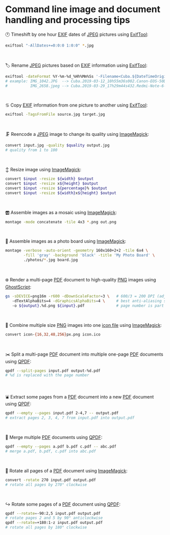 # Command line image and document handling and processing tips

:clock1: Timeshift by one hour [EXIF](https://en.wikipedia.org/wiki/Exif) dates of [JPEG](https://jpeg.org/jpeg/) pictures using [ExifTool](http://owl.phy.queensu.ca/~phil/exiftool/):
```sh
exiftool "-AllDates+=0:0:0 1:0:0" *.jpg
```

&nbsp;

:label: Rename [JPEG](https://jpeg.org/jpeg/) pictures based on [EXIF](https://en.wikipedia.org/wiki/Exif) information using [ExifTool](http://owl.phy.queensu.ca/~phil/exiftool/):
```sh
exiftool -dateFormat %Y-%m-%d_%Hh%Mm%Ss '-Filename<Cuba.${DateTimeOriginal}${SubSecTimeOriginal;$_=substr($_,0,3);$_.=0 x(3-length)}.${Model;tr/ /-/}.${FileTypeExtension}' *.jpg
# example: IMG_1042.JPG  --> Cuba.2019-03-12_10h55m36s002.Canon-EOS-50D.jpg
#          IMG_2658.jpeg --> Cuba.2019-03-29_17h29m44s432.Redmi-Note-6-Pro.jpg
```

&nbsp;

:cancer: Copy [EXIF](https://en.wikipedia.org/wiki/Exif) information from one picture to another using [ExifTool](http://owl.phy.queensu.ca/~phil/exiftool/):
```sh
exiftool -TagsFromFile source.jpg target.jpg
```

&nbsp;

:clamp: Reencode a [JPEG](https://jpeg.org/jpeg/) image to change its quality using [ImageMagick](https://www.imagemagick.org/):
```sh
convert input.jpg -quality $quality output.jpg 
# quality from 1 to 100
```

&nbsp;

:arrow_up_down: Resize image using [ImageMagick](https://www.imagemagick.org/):
```sh
convert $input -resize ${width} $output
convert $input -resize x${height} $output
convert $input -resize ${percentage}% $output
convert $input -resize ${width}x${height} $output
```

&nbsp;

:ab: Assemble images as a mosaic using [ImageMagick](https://www.imagemagick.org/):
```sh
montage -mode concatenate -tile 4x3 *.png out.png
```

&nbsp;

:baggage_claim: Assemble images as a photo board using [ImageMagick](https://www.imagemagick.org/):
```sh
montage -verbose -auto-orient -geometry 160x160+2+2 -tile 6x4 \
        -fill 'gray' -background 'black' -title 'My Photo Board' \
        ./photos/*.jpg board.jpg
```

&nbsp;

:snowflake: Render a multi-page [PDF](https://en.wikipedia.org/wiki/PDF) document to high-quality [PNG](https://en.wikipedia.org/wiki/Portable_Network_Graphics) images using [GhostScript](https://www.ghostscript.com/):
```sh
gs -sDEVICE=png16m -r600 -dDownScaleFactor=3 \   # 600/3 = 200 DPI (adjust to your need)
   -dTextAlphaBits=4 -dGraphicsAlphaBits=4 \     # best anti-aliasing setting in GhostScript
   -o ${output}.%d.png ${input}.pdf              # page number is part of the output file name
```

&nbsp;

:paperclip: Combine multiple size [PNG](https://en.wikipedia.org/wiki/Portable_Network_Graphics) images into one [icon file](https://en.wikipedia.org/wiki/ICO_%28file_format%29) using [ImageMagick](https://www.imagemagick.org/):
```sh
convert icon-{16,32,48,256}px.png icon.ico
```

&nbsp;

:scissors: Split a multi-page [PDF](https://en.wikipedia.org/wiki/PDF) document into multiple one-page [PDF](https://en.wikipedia.org/wiki/PDF) documents using [QPDF](http://qpdf.sourceforge.net/):
```sh
qpdf --split-pages input.pdf output-%d.pdf
# %d is replaced with the page number
```

&nbsp;

:fountain: Extract some pages from a [PDF](https://en.wikipedia.org/wiki/PDF) document into a new [PDF](https://en.wikipedia.org/wiki/PDF) document using [QPDF](http://qpdf.sourceforge.net/):
```sh
qpdf --empty --pages input.pdf 2-4,7 -- output.pdf
# extract pages 2, 3, 4, 7 from input.pdf into output.pdf
```

&nbsp;

:slot_machine: Merge multiple [PDF](https://en.wikipedia.org/wiki/PDF) documents using [QPDF](http://qpdf.sourceforge.net/):
```sh
qpdf --empty --pages a.pdf b.pdf c.pdf -- abc.pdf
# merge a.pdf, b.pdf, c.pdf into abc.pdf
```

&nbsp;

:arrows_counterclockwise: Rotate all pages of a [PDF](https://en.wikipedia.org/wiki/PDF) document using [ImageMagick](https://www.imagemagick.org/):
```sh
convert -rotate 270 input.pdf output.pdf
# rotate all pages by 270° clockwise
```

&nbsp;

:arrow_right_hook: Rotate some pages of a [PDF](https://en.wikipedia.org/wiki/PDF) document using [QPDF](http://qpdf.sourceforge.net/):
```sh
qpdf --rotate=-90:2,5 input.pdf output.pdf
# rotate pages 2 and 5 by 90° anticlockwise
qpdf --rotate=+180:1-z input.pdf output.pdf
# rotate all pages by 180° clockwise
```

